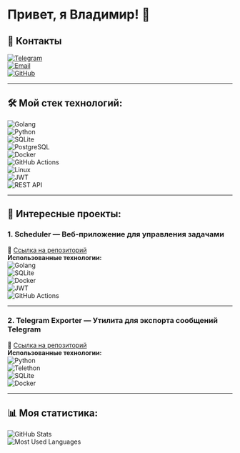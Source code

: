 # Привет, я Владимир! 👋  
## 🔗 Контакты  
[![Telegram](https://img.shields.io/badge/Telegram-%40vrsvladimir-blue?style=for-the-badge&logo=telegram)](https://t.me/vrsvladimir)  
[![Email](https://img.shields.io/badge/Email-vrsvladimirgo%40gmail.com-red?style=for-the-badge&logo=gmail)](mailto:vrsvladimirgo@gmail.com)  
[![GitHub](https://img.shields.io/badge/GitHub-VladimirVereshchagin-%23181717?style=for-the-badge&logo=github)](https://github.com/VladimirVereshchagin)

---

## 🛠 Мой стек технологий:  
![Golang](https://img.shields.io/badge/Go-%2300ADD8?style=for-the-badge&logo=go)  
![Python](https://img.shields.io/badge/Python-%233776AB?style=for-the-badge&logo=python)  
![SQLite](https://img.shields.io/badge/SQLite-%23003B57?style=for-the-badge&logo=sqlite)  
![PostgreSQL](https://img.shields.io/badge/PostgreSQL-%23336791?style=for-the-badge&logo=postgresql)  
![Docker](https://img.shields.io/badge/Docker-%232496ED?style=for-the-badge&logo=docker)  
![GitHub Actions](https://img.shields.io/badge/GitHub%20Actions-%232671E5?style=for-the-badge&logo=githubactions)  
![Linux](https://img.shields.io/badge/Linux-%23FCC624?style=for-the-badge&logo=linux)  
![JWT](https://img.shields.io/badge/JWT-%2300BCD4?style=for-the-badge&logo=jsonwebtokens)  
![REST API](https://img.shields.io/badge/REST-API-green?style=for-the-badge)

---

## 🎯 Интересные проекты:  

### **1. Scheduler** — Веб-приложение для управления задачами  
🔗 [Ссылка на репозиторий](https://github.com/VladimirVereshchagin/scheduler)  
**Использованные технологии:**  
![Golang](https://img.shields.io/badge/Go-%2300ADD8?style=flat-square&logo=go)  
![SQLite](https://img.shields.io/badge/SQLite-%23003B57?style=flat-square&logo=sqlite)  
![Docker](https://img.shields.io/badge/Docker-%232496ED?style=flat-square&logo=docker)  
![JWT](https://img.shields.io/badge/JWT-%2300BCD4?style=flat-square&logo=jsonwebtokens)  
![GitHub Actions](https://img.shields.io/badge/CI%2FCD-%232671E5?style=flat-square&logo=githubactions)  

---

### **2. Telegram Exporter** — Утилита для экспорта сообщений Telegram  
🔗 [Ссылка на репозиторий](https://github.com/VladimirVereshchagin/telegram_exporter)  
**Использованные технологии:**  
![Python](https://img.shields.io/badge/Python-%233776AB?style=flat-square&logo=python)  
![Telethon](https://img.shields.io/badge/Telethon-%232C2D72?style=flat-square&logo=telegram)  
![SQLite](https://img.shields.io/badge/SQLite-%23003B57?style=flat-square&logo=sqlite)  
![Docker](https://img.shields.io/badge/Docker-%232496ED?style=flat-square&logo=docker)  

---

## 📊 Моя статистика:  
![GitHub Stats](https://github-readme-stats.vercel.app/api?username=VladimirVereshchagin&show_icons=true&theme=tokyonight)  
![Most Used Languages](https://github-readme-stats.vercel.app/api/top-langs/?username=VladimirVereshchagin&layout=compact&theme=tokyonight)
